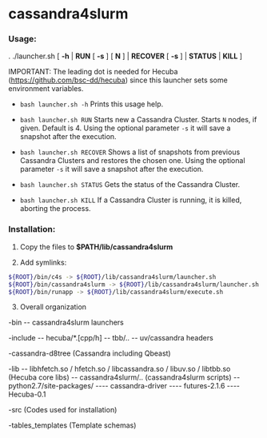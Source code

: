 # cassandra4slurm

### Usage: 
. ./launcher.sh [ **-h** | **RUN** [ **-s** ] [ **N** ] | **RECOVER** [ **-s** ] | **STATUS** | **KILL** ]

IMPORTANT: The leading dot is needed for Hecuba (https://github.com/bsc-dd/hecuba) since this launcher sets some environment variables.

- `bash launcher.sh -h`	
	Prints this usage help.

- `bash launcher.sh RUN`
	Starts new a Cassandra Cluster. Starts `N` nodes, if given. Default is 4.
	Using the optional parameter `-s` it will save a snapshot after the execution.

- `bash launcher.sh RECOVER`
	Shows a list of snapshots from previous Cassandra Clusters and restores the chosen one.
	Using the optional parameter `-s` it will save a snapshot after the execution.

- `bash launcher.sh STATUS`
	Gets the status of the Cassandra Cluster.

- `bash launcher.sh KILL`
	If a Cassandra Cluster is running, it is killed, aborting the process.



### Installation:


1) Copy the files to  **$PATH/lib/cassandra4slurm**

2) Add symlinks:
```bash
${ROOT}/bin/c4s -> ${ROOT}/lib/cassandra4slurm/launcher.sh
${ROOT}/bin/cassandra4slurm -> ${ROOT}/lib/cassandra4slurm/launcher.sh
${ROOT}/bin/runapp -> ${ROOT}/lib/cassandra4slurm/execute.sh
```


3) Overall organization

-bin
-- cassandra4slurm launchers

-include
-- hecuba/*.[cpp/h]
-- tbb/..
-- uv/cassandra headers


-cassandra-d8tree (Cassandra including Qbeast)

-lib
-- libhfetch.so / hfetch.so / libcassandra.so / libuv.so / libtbb.so (Hecuba core libs)
-- cassandra4slurm/.. (cassandra4slurm scripts)
-- python2.7/site-packages/
---- cassandra-driver
---- futures-2.1.6
---- Hecuba-0.1

-src (Codes used for installation)

-tables_templates (Template schemas)
